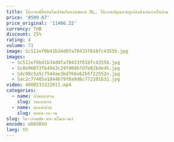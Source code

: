 ```yaml
---
title: โต๊ะกาแฟพื้นหินโมเดิร์นเรียบง่ายขนาด XL, โต๊ะกาแฟคุณภาพสูงห้องนั่งเล่นภายในบ้าน
price: '8599.67'
price_original: '11466.22'
currency: THB
discount: 25%
rating: 4
volume: 71
image: Sc511ef0b41b34d0fa70433f618fc4355b.jpg
images:
  - Sc511ef0b41b34d0fa70433f618fc4355b.jpg
  - Sc8e96073fb4943c29fd0db7d7e82bde4h.jpg
  - S4c08c5a5c7544ae3bd766e62b5f22552n.jpg
  - Sac2c77465a1844b79f8a9d6c772101b31.jpg
video: 4000233322011.mp4
categories:
  - name: บ้านและสวน
    slug: านและสวน
  - name: ตกแต่งบ้าน
    slug: ตกแต-งบ-าน
slug: โต-ะกาแฟพ-นห-นโมเด-นเร
encode: oD6SRXU
lang: th
---
```

  